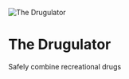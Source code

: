 ![The Drugulator](https://raw.githubusercontent.com/dillonjohnbrown/the-drugulator/master/logo.png "The Drugulator")

# The Drugulator
Safely combine recreational drugs

